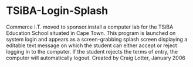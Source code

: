 TSiBA-Login-Splash
==================

Commerce I.T. moved to sponsor.install a computer lab for the TSiBA Education School situated in Cape Town. This program is launched on system login and appears as a screen-grabbing splash screen displaying a editable text message on which the student can either accept or reject logging in to the computer. If the student rejects the terms of entry, the computer will automatically logout.  Created by Craig Lotter, January 2006
